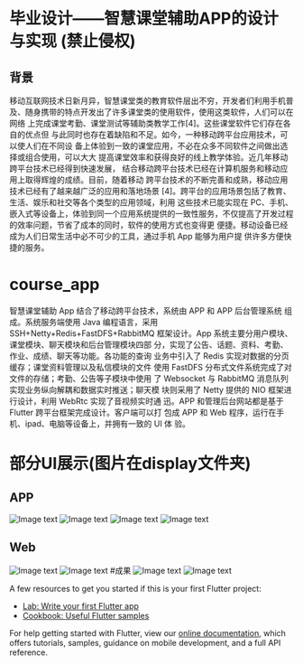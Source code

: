 # 毕业设计——智慧课堂辅助APP的设计与实现 (禁止侵权)
## 背景
移动互联网技术日新月异，智慧课堂类的教育软件层出不穷，开发者们利用手机普 及、随身携带的特点开发出了许多课堂类的使用软件，使用这类软件，人们可以在网络 上完成课堂考勤、课堂测试等辅助类教学工作[4]。这些课堂软件它们存在各自的优点但 与此同时也存在着缺陷和不足。如今，一种移动跨平台应用技术，可以使人们在不同设 备上体验到一致的课堂应用，不必在众多不同软件之间做出选择或组合使用，可以大大 提高课堂效率和获得良好的线上教学体验。近几年移动跨平台技术已经得到快速发展， 结合移动跨平台技术已经在计算机服务和移动应用上取得辉煌的成绩。目前，随着移动 跨平台技术的不断完善和成熟，移动应用技术已经有了越来越广泛的应用和落地场景 [4]。跨平台的应用场景包括了教育、生活、娱乐和社交等各个类型的应用领域，利用 这些技术已能实现在 PC、手机、嵌入式等设备上，体验到同一个应用系统提供的一致性服务，不仅提高了开发过程的效率问题，节省了成本的同时，软件的使用方式也变得更 便捷。移动设备已经成为人们日常生活中必不可少的工具，通过手机 App 能够为用户提 供许多方便快捷的服务。
# course_app
智慧课堂辅助 App 结合了移动跨平台技术，系统由 APP 和 APP 后台管理系统 组成。系统服务端使用 Java 编程语言，采用SSH+Netty+Redis+FastDFS+RabbitMQ 框架设计。App 系统主要分用户模块、课堂模块、聊天模块和后台管理模块四部 分，实现了公告、话题、资料、考勤、作业、成绩、聊天等功能。各功能的查询 业务中引入了 Redis 实现对数据的分页缓存；课堂资料管理以及私信模块的文件 使用 FastDFS 分布式文件系统完成了对文件的存储；考勤、公告等子模块中使用 了 Websocket 与 RabbitMQ 消息队列实现业务纵向解耦和数据实时推送；聊天模 块则采用了 Netty 提供的 NIO 框架进行设计，利用 WebRtc 实现了音视频实时通 迅。APP 和管理后台网站都是基于 Flutter 跨平台框架完成设计。客户端可以打 包成 APP 和 Web 程序，运行在手机、ipad、电脑等设备上，并拥有一致的 UI 体 验。

# 部分UI展示(图片在display文件夹)
## APP
![Image text](https://github.com/332870852/course_app/blob/master/display/login.jpg)
![Image text](https://github.com/332870852/course_app/blob/master/display/classroom.jpg)
![Image text](https://github.com/332870852/course_app/blob/master/display/index.jpg)
![Image text](https://github.com/332870852/course_app/blob/master/display/share.png)
## Web
![Image text](https://github.com/332870852/course_app/blob/master/display/admin1.png)
![Image text](https://github.com/332870852/course_app/blob/master/display/admin2.png)
#成果
![Image text](https://github.com/332870852/course_app/blob/master/display/chengguo.png)
![Image text](https://github.com/332870852/course_app/blob/master/display/share.png)

A few resources to get you started if this is your first Flutter project:

- [Lab: Write your first Flutter app](https://flutter.dev/docs/get-started/codelab)
- [Cookbook: Useful Flutter samples](https://flutter.dev/docs/cookbook)

For help getting started with Flutter, view our
[online documentation](https://flutter.dev/docs), which offers tutorials,
samples, guidance on mobile development, and a full API reference.

